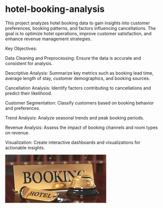 # hotel-booking-analysis
This project analyzes hotel booking data to gain insights into customer preferences, booking patterns, and factors influencing cancellations. The goal is to optimize hotel operations, improve customer satisfaction, and enhance revenue management strategies.

 Key Objectives:
  
 Data Cleaning and Preprocessing: Ensure the data is accurate and consistent for analysis.

 Descriptive Analysis: Summarize key metrics such as booking lead time, average length of stay, customer demographics, and booking sources.

 Cancellation Analysis: Identify factors contributing to cancellations and predict their likelihood.

 Customer Segmentation: Classify customers based on booking behavior and preferences.

 Trend Analysis: Analyze seasonal trends and peak booking periods.

 Revenue Analysis: Assess the impact of booking channels and room types on revenue.

 Visualization: Create interactive dashboards and visualizations for actionable insights.
 
![](https://github.com/taniisshaa/hotel-booking-analysis/blob/main/images.jpg)
